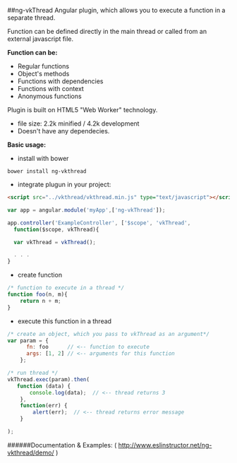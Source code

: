 ##ng-vkThread 
Angular plugin, which allows you to execute a function in a separate thread.

Function can be defined directly in the main thread or called from an external javascript file.

**Function can be:**

- Regular functions
- Object's methods
- Functions with dependencies
- Functions with context
- Anonymous functions

Plugin is built on HTML5 "Web Worker" technology.

- file size: 2.2k minified / 4.2k development
- Doesn't have any dependecies.

**Basic usage:**
- install with bower
```
bower install ng-vkthread
```
- integrate plugun in your project:
```html
<script src="../vkthread/vkthread.min.js" type="text/javascript"></script>
```
```javascript
var app = angular.module('myApp',['ng-vkThread']);

app.controller('ExampleController', ['$scope', 'vkThread',
  function($scope, vkThread){

  var vkThread = vkThread();

  . . .
}
```
- create function
```javascript
/* function to execute in a thread */
function foo(n, m){ 
	return n + m;
}
```

- execute this function in a thread
```javascript
/* create an object, which you pass to vkThread as an argument*/
var param = {
      fn: foo      // <-- function to execute
      args: [1, 2] // <-- arguments for this function
    };

/* run thread */
vkThread.exec(param).then(
   function (data) {
       console.log(data);  // <-- thread returns 3 
    },
    function(err) {
        alert(err);  // <-- thread returns error message
    }

);
```

######Documentation & Examples: ( http://www.eslinstructor.net/ng-vkthread/demo/ )


